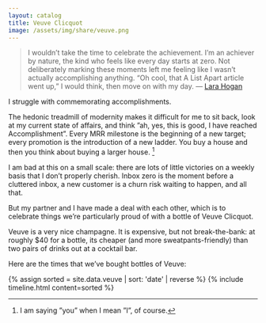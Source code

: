 ```yaml
---
layout: catalog
title: Veuve Clicquot
image: /assets/img/share/veuve.png
---
```


> I wouldn’t take the time to celebrate the achievement. 
> I’m an achiever by nature, the kind who feels like every day starts at zero. 
> Not deliberately marking these moments left me feeling like I wasn’t actually accomplishing anything.
>  “Oh cool, that A List Apart article went up,” I would think, then move on with my day.
>  — [Lara Hogan](https://larahogan.me/donuts/)

I struggle with commemorating accomplishments.

The hedonic treadmill of modernity makes it difficult for me to sit back, look at my current state of affairs, and think ”ah, yes, this is good, I have reached Accomplishment”. Every MRR milestone is the beginning of a new target; every promotion is the introduction of a new ladder. You buy a house and then you think about buying a larger house. [^1]

I am bad at this on a small scale: there are lots of little victories on a weekly basis that I don’t properly cherish. Inbox zero is the moment before a cluttered inbox, a new customer is a churn risk waiting to happen, and all that.

But my partner and I have made a deal with each other, which is to celebrate things we’re particularly proud of with a bottle of Veuve Clicquot.

Veuve is a very nice champagne. It is expensive, but not break-the-bank: at roughly $40 for a bottle, its cheaper (and more sweatpants-friendly) than two pairs of drinks out at a cocktail bar.  

Here are the times that we’ve bought bottles of Veuve:

<style>
.tabular-content-item {
  min-height: 50px;
}  
</style>
{% assign sorted = site.data.veuve | sort: 'date' | reverse %}
{% include timeline.html content=sorted %}

[^1]: I am saying ”you” when I mean ”I”, of course.
